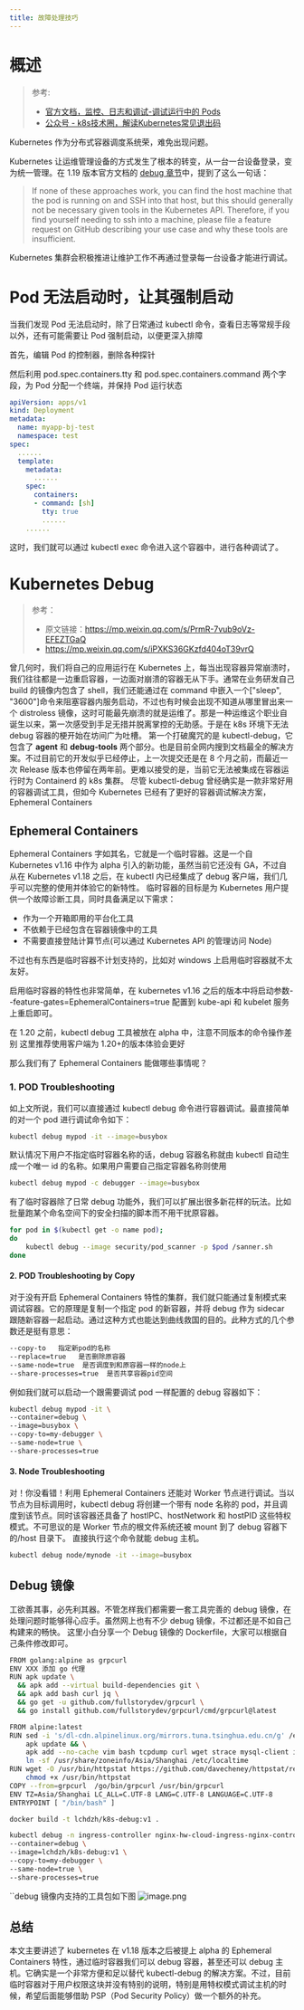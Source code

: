 ```yaml
---
title: 故障处理技巧
---
```


# 概述

> 参考:
>
> - [官方文档，监控、日志和调试-调试运行中的 Pods](https://kubernetes.io/docs/tasks/debug-application-cluster/debug-running-pod/)
> - [公众号 - k8s技术圈，解读Kubernetes常见退出码](https://mp.weixin.qq.com/s/vVFAzhbj985T2TrehxcMHg)

Kubernetes 作为分布式容器调度系统荣，难免出现问题。

Kubernetes 让运维管理设备的方式发生了根本的转变，从一台一台设备登录，变为统一管理。在 1.19 版本官方文档的 [debug 章节](https://v1-19.docs.kubernetes.io/docs/tasks/debug-application-cluster/debug-running-pod/#node-shell-session)中，提到了这么一句话：

> If none of these approaches work, you can find the host machine that the pod is running on and SSH into that host, but this should generally not be necessary given tools in the Kubernetes API. Therefore, if you find yourself needing to ssh into a machine, please file a feature request on GitHub describing your use case and why these tools are insufficient.

Kubernetes 集群会积极推进让维护工作不再通过登录每一台设备才能进行调试。

# Pod 无法启动时，让其强制启动

当我们发现 Pod 无法启动时，除了日常通过 kubectl 命令，查看日志等常规手段以外，还有可能需要让 Pod 强制启动，以便更深入排障

首先，编辑 Pod 的控制器，删除各种探针

然后利用 pod.spec.containers.tty 和 pod.spec.containers.command 两个字段，为 Pod 分配一个终端，并保持 Pod 运行状态

```yaml
apiVersion: apps/v1
kind: Deployment
metadata:
  name: myapp-bj-test
  namespace: test
spec:
  ......
  template:
    metadata:
      ......
    spec:
      containers:
      - command: [sh]
        tty: true
        ......
    ......
```

这时，我们就可以通过 kubectl exec 命令进入这个容器中，进行各种调试了。

# Kubernetes Debug

> 参考：
> 
> - 原文链接：<https://mp.weixin.qq.com/s/PrmR-7vub9oVz-EFEZTGaQ>
> - <https://mp.weixin.qq.com/s/iPXKS36GKzfd404oT39vrQ>

曾几何时，我们将自己的应用运行在 Kubernetes 上，每当出现容器异常崩溃时，我们往往都是一边重启容器，一边面对崩溃的容器无从下手。通常在业务研发自己 build 的镜像内包含了 shell，我们还能通过在 command 中嵌入一个\["sleep", "3600"]命令来阻塞容器内服务启动，不过也有时候会出现不知道从哪里冒出来一个 distroless 镜像，这时可能最先崩溃的就是运维了。那是一种运维这个职业自诞生以来，第一次感受到手足无措并脱离掌控的无助感。于是在 k8s 环境下无法 debug 容器的梗开始在坊间广为吐槽。
第一个打破魔咒的是 kubectl-debug，它包含了 **agent** 和 **debug-tools** 两个部分。也是目前全网内搜到文档最全的解决方案。不过目前它的开发似乎已经停止，上一次提交还是在 8 个月之前，而最近一次 Release 版本也停留在两年前。更难以接受的是，当前它无法被集成在容器运行时为 Containerd 的 k8s 集群。
尽管 kubectl-debug 曾经确实是一款非常好用的容器调试工具，但如今 Kubernetes 已经有了更好的容器调试解决方案，Ephemeral Containers

## Ephemeral Containers

Ephemeral Containers 字如其名，它就是一个临时容器。这是一个自 Kubernetes v1.16 中作为 alpha 引入的新功能，虽然当前它还没有 GA，不过自从在 Kubernetes v1.18 之后，在 kubectl 内已经集成了 debug 客户端，我们几乎可以完整的使用并体验它的新特性。
临时容器的目标是为 Kubernetes 用户提供一个故障诊断工具，同时具备满足以下需求：

- 作为一个开箱即用的平台化工具
- 不依赖于已经包含在容器镜像中的工具
- 不需要直接登陆计算节点(可以通过 Kubernetes API 的管理访问 Node)

不过也有东西是临时容器不计划支持的，比如对 windows 上启用临时容器就不太友好。

启用临时容器的特性也非常简单，在 kubernetes v1.16 之后的版本中将启动参数--feature-gates=EphemeralContainers=true 配置到 kube-api 和 kubelet 服务上重启即可。

在 1.20 之前，kubectl debug 工具被放在 alpha 中，注意不同版本的命令操作差别 这里推荐使用客户端为 1.20+的版本体验会更好

那么我们有了 Ephemeral Containers 能做哪些事情呢？

### 1. POD Troubleshooting

如上文所说，我们可以直接通过 kubectl debug 命令进行容器调试。最直接简单的对一个 pod 进行调试命令如下：

```bash
kubectl debug mypod -it --image=busybox
```

默认情况下用户不指定临时容器名称的话，debug 容器名称就由 kubectl 自动生成一个唯一 id 的名称。如果用户需要自己指定容器名称则使用

```bash
kubectl debug mypod -c debugger --image=busybox
```

有了临时容器除了日常 debug 功能外，我们可以扩展出很多新花样的玩法。比如批量跑某个命名空间下的安全扫描的脚本而不用干扰原容器。

```bash
for pod in $(kubectl get -o name pod);
do
    kubectl debug --image security/pod_scanner -p $pod /sanner.sh
done
```

#### 2. POD Troubleshooting by Copy

对于没有开启 Ephemeral Containers 特性的集群，我们就只能通过复制模式来调试容器。它的原理是复制一个指定 pod 的新容器，并将 debug 作为 sidecar 跟随新容器一起启动。通过这种方式也能达到曲线救国的目的。此种方式的几个参数还是挺有意思：

```bash
--copy-to   指定新pod的名称
--replace=true   是否删除原容器
--same-node=true  是否调度到和原容器一样的node上
--share-processes=true  是否共享容器pid空间
```

例如我们就可以启动一个跟需要调试 pod 一样配置的 debug 容器如下：

```bash
kubectl debug mypod -it \
--container=debug \
--image=busybox \
--copy-to=my-debugger \
--same-node=true \
--share-processes=true

```

#### 3. Node Troubleshooting

对！你没看错！利用 Ephemeral Containers 还能对 Worker 节点进行调试。当以节点为目标调用时，kubectl debug 将创建一个带有 node 名称的 pod，并且调度到该节点。同时该容器还具备了 hostIPC、hostNetwork 和 hostPID 这些特权模式。不可思议的是 Worker 节点的根文件系统还被 mount 到了 debug 容器下的/host 目录下。
直接执行这个命令就能 debug 主机。

```bash
kubectl debug node/mynode -it --image=busybox
```

## Debug 镜像

工欲善其事，必先利其器。不管怎样我们都需要一套工具完善的 debug 镜像，在处理问题时能够得心应手。虽然网上也有不少 debug 镜像，不过都还是不如自己构建来的畅快。
这里小白分享一个 Debug 镜像的 Dockerfile，大家可以根据自己条件修改即可。

```bash
FROM golang:alpine as grpcurl
ENV XXX 添加 go 代理
RUN apk update \
  && apk add --virtual build-dependencies git \
  && apk add bash curl jq \
  && go get -u github.com/fullstorydev/grpcurl \
  && go install github.com/fullstorydev/grpcurl/cmd/grpcurl@latest

FROM alpine:latest
RUN sed -i 's/dl-cdn.alpinelinux.org/mirrors.tuna.tsinghua.edu.cn/g' /etc/apk/repositories && \
    apk update && \
    apk add --no-cache vim bash tcpdump curl wget strace mysql-client iproute2 redis jq iftop tzdata tar nmap bind-tools htop && \
    ln -sf /usr/share/zoneinfo/Asia/Shanghai /etc/localtime
RUN wget -O /usr/bin/httpstat https://github.com/davecheney/httpstat/releases/download/v1.0.0/httpstat-linux-amd64-v1.0.0 && \
    chmod +x /usr/bin/httpstat
COPY --from=grpcurl  /go/bin/grpcurl /usr/bin/grpcurl
ENV TZ=Asia/Shanghai LC_ALL=C.UTF-8 LANG=C.UTF-8 LANGUAGE=C.UTF-8
ENTRYPOINT [ "/bin/bash" ]
```

```bash
docker build -t lchdzh/k8s-debug:v1 .
```

```bash
kubectl debug -n ingress-controller nginx-hw-cloud-ingress-nginx-controller-85m49 -it \
--container=debug \
--image=lchdzh/k8s-debug:v1 \
--copy-to=my-debugger \
--same-node=true \
--share-processes=true
```

\`\`debug 镜像内支持的工具包如下图
![image.png](https://notes-learning.oss-cn-beijing.aliyuncs.com/ib9dxg/1627884711514-0a090b8c-a82b-481f-ac33-960e41a91080.png)

## 总结

本文主要讲述了 kubernetes 在 v1.18 版本之后被提上 alpha 的 Ephemeral Containers 特性，通过临时容器我们可以 debug 容器，甚至还可以 debug 主机。它确实是一个非常方便和足以替代 kubectl-debug 的解决方案。不过，目前临时容器对于用户权限这块并没有特别的说明，特别是用特权模式调试主机的时候，希望后面能够借助 PSP（Pod Security Policy）做一个额外的补充。

